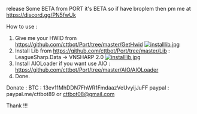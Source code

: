 release Some BETA from PORT
it's BETA so if have broplem then pm me at https://discord.gg/PN5fwUk

How to use :

1. Give me your HWID from https://github.com/cttbot/Port/tree/master/GetHwid
<a href="http://www.upsieutoc.com/image/cS4z62"><img src="http://sv1.upsieutoc.com/2017/04/25/hwid.jpg" alt="installlib.jpg" border="0" /></a>
2. Install Lib from https://github.com/cttbot/Port/tree/master/Lib : LeagueSharp.Data -> VNSHARP 2.0
<a href="http://www.upsieutoc.com/image/cS4z62"><img src="http://sv1.upsieutoc.com/2017/04/25/installlib.jpg" alt="installlib.jpg" border="0" /></a>
3. Install AIOLoader if you want use AIO : https://github.com/cttbot/Port/tree/master/AIO/AIOLoader
4. Done. 

Donate : 
BTC : 13ev11MhDDN7FhWR1FmdaazVeUvyijJuFF
paypal : paypal.me/cttbot89 or cttbot08@gmail.com

Thank !!!
